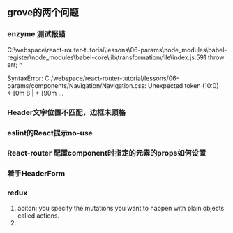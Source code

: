 ## grove的两个问题

### enzyme 测试报错
C:\webspace\react-router-tutorial\lessons\06-params\node_modules\babel-register\node_modules\babel-core\lib\transformation\file\index.js:591
      throw err;
      ^

SyntaxError: C:/webspace/react-router-tutorial/lessons/06-params/components/Navigation/Navigation.css: Unexpected token (10:0)
←[0m   8 | ←[90m ...

### Header文字位置不匹配，边框未顶格

### eslint的React提示no-use

### React-router 配置component时指定的元素的props如何设置

### 着手HeaderForm


### redux
1.  aciton: you specify the mutations you want to happen with plain objects called actions.
2.  

